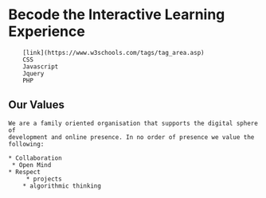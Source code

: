 # Becode the Interactive Learning Experience 

	 	[link](https://www.w3schools.com/tags/tag_area.asp)
	 	CSS
	 	Javascript
	 	Jquery
	 	PHP

##  Our Values
	
	We are a family oriented organisation that supports the digital sphere of
	development and online presence. In no order of presence we value the following:
      
	* Collaboration
	 * Open Mind
	* Respect
         * projects
        * algorithmic thinking
    
